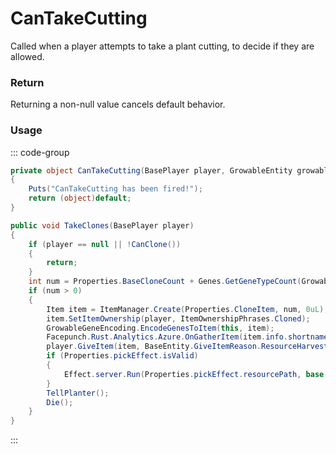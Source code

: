 # CanTakeCutting
<Badge type="info" text="Player"/>[<Badge type="danger" text="Carbon Compatible"/>](https://github.com/CarbonCommunity/Carbon)[<Badge type="warning" text="Oxide Compatible"/>](https://github.com/OxideMod/Oxide.Rust)
Called when a player attempts to take a plant cutting, to decide if they are allowed.

### Return
Returning a non-null value cancels default behavior.

### Usage
::: code-group
```csharp [Example]
private object CanTakeCutting(BasePlayer player, GrowableEntity growableEntity)
{
	Puts("CanTakeCutting has been fired!");
	return (object)default;
}
```
```csharp [Source — Assembly-CSharp @ GrowableEntity]
public void TakeClones(BasePlayer player)
{
	if (player == null || !CanClone())
	{
		return;
	}
	int num = Properties.BaseCloneCount + Genes.GetGeneTypeCount(GrowableGenetics.GeneType.Yield) / 2;
	if (num > 0)
	{
		Item item = ItemManager.Create(Properties.CloneItem, num, 0uL);
		item.SetItemOwnership(player, ItemOwnershipPhrases.Cloned);
		GrowableGeneEncoding.EncodeGenesToItem(this, item);
		Facepunch.Rust.Analytics.Azure.OnGatherItem(item.info.shortname, item.amount, this, player);
		player.GiveItem(item, BaseEntity.GiveItemReason.ResourceHarvested);
		if (Properties.pickEffect.isValid)
		{
			Effect.server.Run(Properties.pickEffect.resourcePath, base.transform.position, UnityEngine.Vector3.up);
		}
		TellPlanter();
		Die();
	}
}

```
:::
